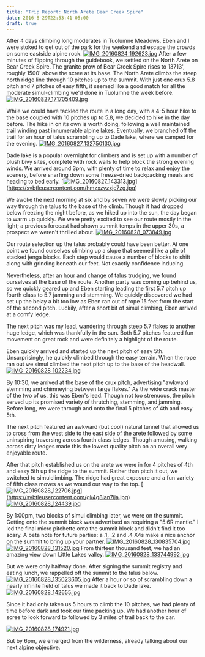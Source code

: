 ```yaml
---
title: "Trip Report: North Arete Bear Creek Spire"
date: 2016-8-29T22:53:41-05:00
draft: true
---
```

After 4 days climbing long moderates in Tuolumne Meadows, Eben and I were stoked to get out of the park for the weekend and escape the crowds on some eastside alpine rock. 
[![IMG_20160824_192623.jpg](https://svbtleusercontent.com/tvgkmshb2y5xa_small.jpg)](https://svbtleusercontent.com/tvgkmshb2y5xa.jpg)
After a few minutes of flipping through the guidebook, we settled on the North Arete on Bear Creek Spire. The granite prow of Bear Creek Spire rises to 13713', roughly 1500' above the scree at its base. The North Arete climbs the steep north ridge line through 10 pitches up to the summit. With just one crux 5.8 pitch and 7 pitches of easy fifth, it seemed like a good match for all the moderate simul-climbing we'd done in Tuolumne the week before.
[![IMG_20160827_171705409.jpg](https://svbtleusercontent.com/tkrzqrp4purhaw_small.jpg)](https://svbtleusercontent.com/tkrzqrp4purhaw.jpg)

While we could have tackled the route in a long day, with a 4-5 hour hike to the base coupled with 10 pitches up to 5.8, we decided to hike in the day before. The hike in on its own is worth doing, following a well maintained trail winding past innumerable alpine lakes. Eventually, we branched off the trail for an hour of talus scrambling up to Dade lake, where we camped for the evening.
[![IMG_20160827_132750130.jpg](https://svbtleusercontent.com/r34h0bgnlvqaw_small.jpg)](https://svbtleusercontent.com/r34h0bgnlvqaw.jpg)

Dade lake is a popular overnight for climbers and is set up with a number of plush bivy sites, complete with rock walls to help block the strong evening winds. We arrived around 3pm, with plenty of time to relax and enjoy the scenery, before snarfing down some freeze-dried backpacking meals and heading to bed early.
[![IMG_20160827_143313.jpg](https://svbtleusercontent.com/hmzxzvzxjc7zg_small.jpg)]
(https://svbtleusercontent.com/hmzxzvzxjc7zg.jpg)

We awoke the next morning at six and by seven we were slowly picking our way through the talus to the base of the climb. Though it had dropped below freezing the night before, as we hiked up into the sun, the day began to warm up quickly. We were pretty excited to see our route mostly in the light; a previous forecast had shown summit temps in the upper 30s, a prospect we weren't thrilled about.
[![IMG_20160828_073849.jpg](https://svbtleusercontent.com/3qpwuwtbnqzlvw_small.jpg)](https://svbtleusercontent.com/3qpwuwtbnqzlvw.jpg)

Our route selection up the talus probably could have been better. At one point we found ourselves climbing up a slope that seemed like a pile of stacked jenga blocks. Each step would cause a number of blocks to shift along with grinding beneath our feet. Not exactly confidence inducing.

Nevertheless, after an hour and change of talus trudging, we found ourselves at the base of the route. Another party was coming up behind us, so we quickly geared up and Eben starting leading the first 5.7 pitch up fourth class to 5.7 jamming and stemming. We quickly discovered we had set up the belay a bit too low as Eben ran out of rope 15 feet from the start of the second pitch. Luckily, after a short bit of simul climbing, Eben arrived at a comfy ledge.

The next pitch was my lead, wandering through steep 5.7 flakes to another huge ledge, which was thankfully in the sun. Both 5.7 pitches featured fun movement on great rock and were definitely a highlight of the route.

Eben quickly arrived and started up the next pitch of easy 5th. Unsurprisingly, he quickly climbed through the easy terrain. When the rope ran out we simul climbed the next pitch up to the base of the headwall.
[![IMG_20160828_102234.jpg](https://svbtleusercontent.com/moiy3h295gispg_small.jpg)](https://svbtleusercontent.com/moiy3h295gispg.jpg)

By 10:30, we arrived at the base of the crux pitch, advertising "awkward stemming and chimneying between large flakes." As the wide crack master of the two of us, this was Eben's lead. Though not too strenuous, the pitch served up its promised variety of thrutching, stemming, and jamming. Before long, we were through and onto the final 5 pitches of 4th and easy 5th.

The next pitch featured an awkward (but cool) natural tunnel that allowed us to cross from the west side to the east side of the arete followed by some uninspiring traversing across fourth class ledges. Though amusing, walking across dirty ledges made this the lowest quality pitch on an overall very enjoyable route.

After that pitch established us on the arete we were in for 4 pitches of 4th and easy 5th up the ridge to the summit. Rather than pitch it out, we switched to simulclimbing. The ridge had great exposure and a fun variety of fifth class moves as we wound our way to the top.
[![IMG_20160828_122706.jpg](https://svbtleusercontent.com/gk4g8ian7ija_small.jpg)]
(https://svbtleusercontent.com/gk4g8ian7ija.jpg)
[![IMG_20160828_124439.jpg](https://svbtleusercontent.com/malufajegqypw_small.jpg)](https://svbtleusercontent.com/malufajegqypw.jpg)

By 1:00pm, two blocks of simul climbing later, we were on the summit. Getting onto the summit block was advertised as requiring a "5.6R mantle." I led the final micro pitchette onto the summit block and didn't find it too scary. A beta note for future parties: a .1, .2 and .4 X4s make a nice anchor on the summit to bring up your partner. [![IMG_20160828_130835704.jpg](https://svbtleusercontent.com/sglvti0frjdqq_small.jpg)](https://svbtleusercontent.com/sglvti0frjdqq.jpg)
[![IMG_20160828_131520.jpg](https://svbtleusercontent.com/fnylnzh3fxpwva_small.jpg)](https://svbtleusercontent.com/fnylnzh3fxpwva.jpg)
From thirteen thousand feet, we had an amazing view down Little Lakes valley.
[![IMG_20160828_133744992.jpg](https://svbtleusercontent.com/h6zbibf6bpecag_small.jpg)](https://svbtleusercontent.com/h6zbibf6bpecag.jpg)

But we were only halfway done. After signing the summit registry and eating lunch, we rappelled off the summit to the talus below.
[![IMG_20160828_135023605.jpg](https://svbtleusercontent.com/cnd0ooxrromfyq_small.jpg)](https://svbtleusercontent.com/cnd0ooxrromfyq.jpg)
After a hour or so of scrambling down a nearly infinite field of talus we made it back to Dade lake.[![IMG_20160828_142655.jpg](https://svbtleusercontent.com/hkbjvhr00qica_small.jpg)](https://svbtleusercontent.com/hkbjvhr00qica.jpg)

Since it had only taken us 5 hours to climb the 10 pitches, we had plenty of time before dark and took our time packing up. We had another hour of scree to look forward to followed by 3 miles of trail back to the car.

[![IMG_20160828_174921.jpg](https://svbtleusercontent.com/zmqiusj3hg58g_small.jpg)](https://svbtleusercontent.com/zmqiusj3hg58g.jpg)

But by 6pm, we emerged from the wilderness, already talking about our next alpine objective.


